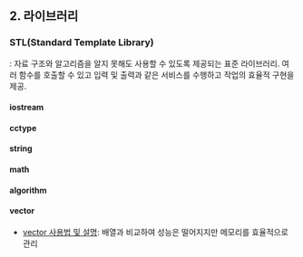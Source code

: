 ## 2. 라이브러리

### STL(Standard Template Library)  
: 자료 구조와 알고리즘을 알지 못해도 사용할 수 있도록 제공되는 표준 라이브러리. 여러 함수를 호출할 수 있고 입력 및 출력과 같은 서비스를 수행하고 작업의 효율적 구현을 제공.  


#### iostream


#### cctype


#### string


#### math


#### algorithm


#### vector  
- [vector 사용법 및 설명](https://hwan-shell.tistory.com/119): 배열과 비교하여 성능은 떨어지지만 메모리를 효율적으로 관리
